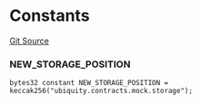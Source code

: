 # Constants
[Git Source](https://github.com/ubiquity/ubiquity-dollar/blob/f1144a89dc33172d74d81f3cd65c216a8359d38b/src/dollar/mocks/MockFacet.sol)

### NEW_STORAGE_POSITION

```solidity
bytes32 constant NEW_STORAGE_POSITION = keccak256("ubiquity.contracts.mock.storage");
```

